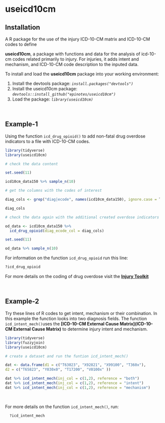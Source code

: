 # useicd10cm

## Installation

A R package for the use of the injury ICD-10-CM matrix and ICD-10-CM codes to define

**useicd10cm**, a package with functions and data for the analysis of icd-10-cm codes related primarily to injury. For injuries, it adds intent and mechanism, and ICD-10-CM code description to the inputed data.

To install and load the **useicd10cm** package into your working environment:

1. Install the devtools package: *`install.packages("devtools")`*
2. Install the useicd10cm package: *`devtools::install_github("epinotes/useicd10cm")`*
3. Load the package: *`library(useicd10cm)`*

</br>

## Example-1 

Using the function `icd_drug_opioid()` to add non-fatal drug overdose indicators to a file with ICD-10-CM codes.


```r
library(tidyverse)
library(useicd10cm)

# check the data content

set.seed(11)

icd10cm_data150 %>% sample_n(10)

# get the columns with the codes of interest

diag_cols <- grep("diag|ecode", names(icd10cm_data150), ignore.case = T)

diag_cols

# check the data again with the additional created overdose indicators

od_data <- icd10cm_data150 %>% 
  icd_drug_opioid(diag_ecode_col = diag_cols)

set.seed(11)

od_data %>% sample_n(10)

```

For information on the function `icd_drug_opioid` run this line:


```r
?icd_drug_opioid

```

For more details on the coding of drug overdose visit the **[Injury Toolkit](https://resources.cste.org/Injury-Surveillance-Methods-Toolkit/)** 

</br>

## Example-2

Try these lines of R codes to get intent, mechanism or their combination. In this example the function looks into two diagnosis fields. The function `icd_intent_mech()`uses the **[ICD-10-CM External Cause Matrix](ICD-10-CM External Cause Matrix)** to determine injury intent and mechanism.

```r
library(tidyverse)   
library(fuzzyjoin)   
library(useicd10cm)

# create a dataset and run the funtion icd_intent_mech()

dat <- data.frame(d1 = c("T63023", "X92821", "X99100", "T360x"),
d2 = c("T65823", "Y030x0", "T17200", "V0100x" ))

dat %>% icd_intent_mech(inj_col = c(1,2), reference = "both")
dat %>% icd_intent_mech(inj_col = c(1,2), reference = "intent")
dat %>% icd_intent_mech(inj_col = c(1,2), reference = "mechanism")

```
</br>

  For more details on the function `icd_intent_mech()`, run:
  
```r
  ?icd_intent_mech
  
```
  
